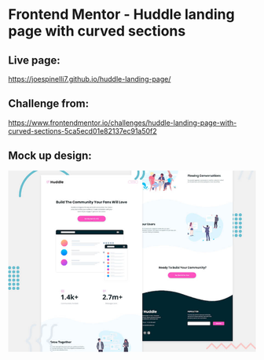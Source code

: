 # Frontend Mentor - Huddle landing page with curved sections

## Live page:
https://joespinelli7.github.io/huddle-landing-page/

## Challenge from:
https://www.frontendmentor.io/challenges/huddle-landing-page-with-curved-sections-5ca5ecd01e82137ec91a50f2

## Mock up design:
![Header/intro section for the Huddle landing page with curved sections](./design/desktop-preview.jpg)
